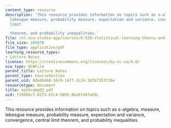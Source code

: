 ```yaml
---
content_type: resource
description: 'This resource provides information on topics such as s-algebra, measure,
  lebesgue measure, probability measure, expectation and variance, convergence, central
  limit

  theorem, and probability inequalities.'
file: /ol-ocw-studio-app/courses/9-520-statistical-learning-theory-and-applications-spring-2006/f195bbc782726fc4580586a67d4fe69c_mathcamp02.pdf
file_size: 103678
file_type: application/pdf
learning_resource_types:
- Lecture Notes
license: https://creativecommons.org/licenses/by-nc-sa/4.0/
ocw_type: OCWFile
parent_title: Lecture Notes
parent_type: CourseSection
parent_uid: 8da084b8-16c9-147f-2c24-36fb7353719e
resourcetype: Document
title: mathcamp02.pdf
uid: f195bbc7-8272-6fc4-5805-86a67d4fe69c
---
```

This resource provides information on topics such as s-algebra, measure, lebesgue measure, probability measure, expectation and variance, convergence, central limit
theorem, and probability inequalities.